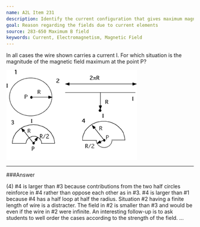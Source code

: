 ```yaml
---
name: A2L Item 231
description: Identify the current configuration that gives maximum magnetic field at a specified point.
goal: Reason regarding the fields due to current elements
source: 283-650 Maximum B field
keywords: Current, Electromagnetism, Magnetic Field
---
```


In all cases the wire shown carries a current I.  For which situation
is the magnitude of the magnetic field maximum at the point P?

![Item231_fig1.gif](../images/Item231_fig1.gif)

<hr/>

###Answer

(4) #4 is larger than #3 because contributions from the two half circles
reinforce in #4 rather than oppose each other as in #3. #4 is larger
than #1 because #4 has a half loop at half the radius. Situation #2
having a finite length of wire is a distracter. The field in #2 is
smaller than #3 and would be even if the wire in #2 were infinite. An
interesting follow-up is to ask students to well order the cases
according to the strength of the field.
...
